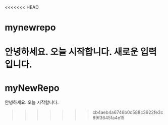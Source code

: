 <<<<<<< HEAD
# mynewrepo
안녕하세요.
오늘 시작합니다.
새로운 입력입니다.
=======
# myNewRepo
안녕하세요.
오늘 시작합니다.
>>>>>>> cb4aeb4a6746b0c588c3922fe3c89f3645fa4e15
